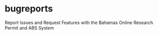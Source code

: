 # bugreports
Report Issues and Request Features with the Bahamas Online Research Permit and ABS System
